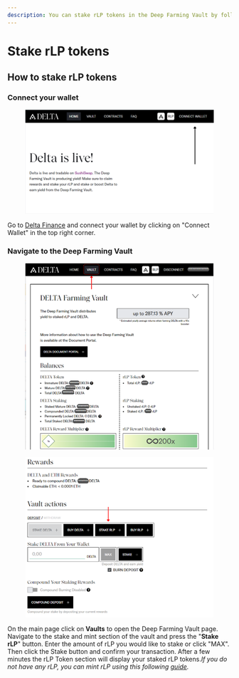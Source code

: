 ```yaml
---
description: You can stake rLP tokens in the Deep Farming Vault by following this guide.
---
```


# Stake rLP tokens

## How to stake rLP tokens <a href="#how-to-stake-rlp-tokens" id="how-to-stake-rlp-tokens"></a>

### Connect your wallet <a href="#connect-your-wallet" id="connect-your-wallet"></a>

<figure><img src="../.gitbook/assets/Screenshot 2023-01-08 134554.png" alt=""><figcaption></figcaption></figure>

Go to [Delta Finance](https://delta.finance/) and connect your wallet by clicking on "Connect Wallet" in the top right corner.​

### Navigate to the Deep Farming Vault <a href="#navigate-to-the-deep-farming-vault" id="navigate-to-the-deep-farming-vault"></a>

<figure><img src="../.gitbook/assets/Screenshot 2023-01-14 115726.png" alt=""><figcaption></figcaption></figure>

<figure><img src="../.gitbook/assets/Screenshot 2023-01-08 140456.png" alt=""><figcaption></figcaption></figure>

On the main page click on **Vaults** to open the Deep Farming Vault page. Navigate to the stake and mint section of the vault and press the "**Stake rLP**" button. Enter the amount of rLP you would like to stake or click "MAX". Then click the Stake button and confirm your transaction. After a few minutes the rLP Token section will display your staked rLP tokens._If you do not have any rLP, you can mint rLP using this following_ [_guide_](https://web.archive.org/web/20211024002442/https://docs.delta.financial/guides/mint-rlp-1)_._​
